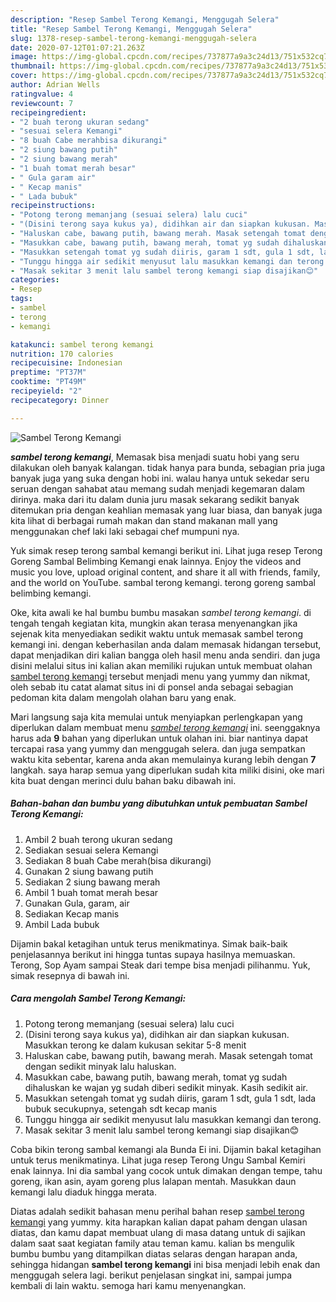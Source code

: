 ```yaml
---
description: "Resep Sambel Terong Kemangi, Menggugah Selera"
title: "Resep Sambel Terong Kemangi, Menggugah Selera"
slug: 1378-resep-sambel-terong-kemangi-menggugah-selera
date: 2020-07-12T01:07:21.263Z
image: https://img-global.cpcdn.com/recipes/737877a9a3c24d13/751x532cq70/sambel-terong-kemangi-foto-resep-utama.jpg
thumbnail: https://img-global.cpcdn.com/recipes/737877a9a3c24d13/751x532cq70/sambel-terong-kemangi-foto-resep-utama.jpg
cover: https://img-global.cpcdn.com/recipes/737877a9a3c24d13/751x532cq70/sambel-terong-kemangi-foto-resep-utama.jpg
author: Adrian Wells
ratingvalue: 4
reviewcount: 7
recipeingredient:
- "2 buah terong ukuran sedang"
- "sesuai selera Kemangi"
- "8 buah Cabe merahbisa dikurangi"
- "2 siung bawang putih"
- "2 siung bawang merah"
- "1 buah tomat merah besar"
- " Gula garam air"
- " Kecap manis"
- " Lada bubuk"
recipeinstructions:
- "Potong terong memanjang (sesuai selera) lalu cuci"
- "(Disini terong saya kukus ya), didihkan air dan siapkan kukusan. Masukkan terong ke dalam kukusan sekitar 5-8 menit"
- "Haluskan cabe, bawang putih, bawang merah. Masak setengah tomat dengan sedikit minyak lalu haluskan."
- "Masukkan cabe, bawang putih, bawang merah, tomat yg sudah dihaluskan ke wajan yg sudah diberi sedikit minyak. Kasih sedikit air."
- "Masukkan setengah tomat yg sudah diiris, garam 1 sdt, gula 1 sdt, lada bubuk secukupnya, setengah sdt kecap manis"
- "Tunggu hingga air sedikit menyusut lalu masukkan kemangi dan terong."
- "Masak sekitar 3 menit lalu sambel terong kemangi siap disajikan😊"
categories:
- Resep
tags:
- sambel
- terong
- kemangi

katakunci: sambel terong kemangi 
nutrition: 170 calories
recipecuisine: Indonesian
preptime: "PT37M"
cooktime: "PT49M"
recipeyield: "2"
recipecategory: Dinner

---
```



![Sambel Terong Kemangi](https://img-global.cpcdn.com/recipes/737877a9a3c24d13/751x532cq70/sambel-terong-kemangi-foto-resep-utama.jpg)

<b><i>sambel terong kemangi</i></b>, Memasak bisa menjadi suatu hobi yang seru dilakukan oleh banyak kalangan. tidak hanya para bunda, sebagian pria juga banyak juga yang suka dengan hobi ini. walau hanya untuk sekedar seru seruan dengan sahabat atau memang sudah menjadi kegemaran dalam dirinya. maka dari itu dalam dunia juru masak sekarang sedikit banyak ditemukan pria dengan keahlian memasak yang luar biasa, dan banyak juga kita lihat di berbagai rumah makan dan stand makanan mall yang menggunakan chef laki laki sebagai chef mumpuni nya.

Yuk simak resep terong sambal kemangi berikut ini. Lihat juga resep Terong Goreng Sambal Belimbing Kemangi enak lainnya. Enjoy the videos and music you love, upload original content, and share it all with friends, family, and the world on YouTube. sambal terong kemangi. terong goreng sambal belimbing kemangi.

Oke, kita awali ke hal bumbu bumbu masakan <i>sambel terong kemangi</i>. di tengah tengah kegiatan kita, mungkin akan terasa menyenangkan jika sejenak kita menyediakan sedikit waktu untuk memasak sambel terong kemangi ini. dengan keberhasilan anda dalam memasak hidangan tersebut, dapat menjadikan diri kalian bangga oleh hasil menu anda sendiri. dan juga disini melalui situs ini kalian akan memiliki rujukan untuk membuat olahan <u>sambel terong kemangi</u> tersebut menjadi menu yang yummy dan nikmat, oleh sebab itu catat alamat situs ini di ponsel anda sebagai sebagian pedoman kita dalam mengolah olahan baru yang enak.


Mari langsung saja kita memulai untuk menyiapkan perlengkapan yang diperlukan dalam membuat menu <u><i>sambel terong kemangi</i></u> ini. seenggaknya harus ada <b>9</b> bahan yang diperlukan untuk olahan ini. biar nantinya dapat tercapai rasa yang yummy dan menggugah selera. dan juga sempatkan waktu kita sebentar, karena anda akan memulainya kurang lebih dengan <b>7</b> langkah. saya harap semua yang diperlukan sudah kita miliki disini, oke mari kita buat dengan merinci dulu bahan baku dibawah ini.

<!--inarticleads1-->

##### Bahan-bahan dan bumbu yang dibutuhkan untuk pembuatan Sambel Terong Kemangi:

1. Ambil 2 buah terong ukuran sedang
1. Sediakan sesuai selera Kemangi
1. Sediakan 8 buah Cabe merah(bisa dikurangi)
1. Gunakan 2 siung bawang putih
1. Sediakan 2 siung bawang merah
1. Ambil 1 buah tomat merah besar
1. Gunakan  Gula, garam, air
1. Sediakan  Kecap manis
1. Ambil  Lada bubuk


Dijamin bakal ketagihan untuk terus menikmatinya. Simak baik-baik penjelasannya berikut ini hingga tuntas supaya hasilnya memuaskan. Terong, Sop Ayam sampai Steak dari tempe bisa menjadi pilihanmu. Yuk, simak resepnya di bawah ini. 

<!--inarticleads2-->

##### Cara mengolah Sambel Terong Kemangi:

1. Potong terong memanjang (sesuai selera) lalu cuci
1. (Disini terong saya kukus ya), didihkan air dan siapkan kukusan. Masukkan terong ke dalam kukusan sekitar 5-8 menit
1. Haluskan cabe, bawang putih, bawang merah. Masak setengah tomat dengan sedikit minyak lalu haluskan.
1. Masukkan cabe, bawang putih, bawang merah, tomat yg sudah dihaluskan ke wajan yg sudah diberi sedikit minyak. Kasih sedikit air.
1. Masukkan setengah tomat yg sudah diiris, garam 1 sdt, gula 1 sdt, lada bubuk secukupnya, setengah sdt kecap manis
1. Tunggu hingga air sedikit menyusut lalu masukkan kemangi dan terong.
1. Masak sekitar 3 menit lalu sambel terong kemangi siap disajikan😊


Coba bikin terong sambal kemangi ala Bunda Ei ini. Dijamin bakal ketagihan untuk terus menikmatinya. Lihat juga resep Terong Ungu Sambal Kemiri enak lainnya. Ini dia sambal yang cocok untuk dimakan dengan tempe, tahu goreng, ikan asin, ayam goreng plus lalapan mentah. Masukkan daun kemangi lalu diaduk hingga merata. 

Diatas adalah sedikit bahasan menu perihal bahan resep <u>sambel terong kemangi</u> yang yummy. kita harapkan kalian dapat paham dengan ulasan diatas, dan kamu dapat membuat ulang di masa datang untuk di sajikan dalam saat saat kegiatan family atau teman kamu. kalian bs mengulik bumbu bumbu yang ditampilkan diatas selaras dengan harapan anda, sehingga hidangan <b>sambel terong kemangi</b> ini bisa menjadi lebih enak dan menggugah selera lagi. berikut penjelasan singkat ini, sampai jumpa kembali di lain waktu. semoga hari kamu menyenangkan.
